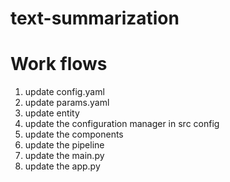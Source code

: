 # text-summarization
# Work flows
1. update config.yaml
2. update params.yaml
3. update entity
4. update the configuration manager in src config
5. update the components
6. update the pipeline 
7. update the main.py
8. update the app.py

